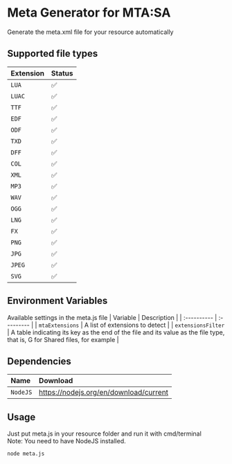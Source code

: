 # Meta Generator for MTA:SA

Generate the meta.xml file for your resource automatically


## Supported file types
| Extension   | Status  |
| :---------- | :--------- | 
| `LUA` | ✅ | 
| `LUAC` | ✅ | 
| `TTF` | ✅ | 
| `EDF` | ✅ | 
| `ODF` | ✅ | 
| `TXD` | ✅ | 
| `DFF` | ✅ | 
| `COL` | ✅ | 
| `XML` | ✅ | 
| `MP3` | ✅ | 
| `WAV` | ✅ | 
| `OGG` | ✅ | 
| `LNG` | ✅ | 
| `FX` | ✅ | 
| `PNG` | ✅ | 
| `JPG` | ✅ | 
| `JPEG` | ✅ | 
| `SVG` | ✅ | 


## Environment Variables
Available settings in the meta.js file
| Variable   | Description  |
| :---------- | :--------- | 
| `mtaExtensions` | A list of extensions to detect | 
| `extensionsFilter` | A table indicating its key as the end of the file and its value as the file type, that is, G for Shared files, for example | 

## Dependencies
| Name   | Download  |
| :---------- | :--------- | 
| `NodeJS` | https://nodejs.org/en/download/current | 

## Usage

Just put meta.js in your resource folder and run it with cmd/terminal<br>
Note: You need to have NodeJS installed.

```bash
node meta.js
```